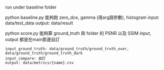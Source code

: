 
run under baseline folder

python baseline.py
    能夠跑 zero_dce, gamma (用arg調參數), histogram
    input: data/test_data
    output: data/result

python score.py
    能夠算 ground_truth 與 folder 的 PSNR 以及 SSIM
    input, output 都是在main那邊自訂

    input_ground_truth: data/ground_truth/ground_truth_over, data/ground_truth/ground_truth_dark
    input_compare: 自訂
    output: data/metrics/{name}.csv